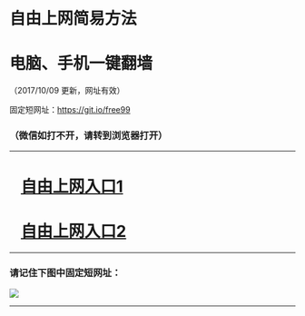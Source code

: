 ﻿# 自由上网简易方法

# 电脑、手机一键翻墙

（2017/10/09 更新，网址有效）

固定短网址：https://git.io/free99

### （微信如打不开，请转到浏览器打开）


***





# &nbsp;&nbsp; <a href="http://ft3172910870.fwq-tz-1001.info/fwqtz01.html?t=100900115862 " target="_blank">自由上网入口1</a>
# &nbsp;&nbsp; <a href="http://ft2557215151.fwq-tz-1002.info/fwqtz02.html?t=100900116104 " target="_blank">自由上网入口2</a>
***

### 请记住下图中固定短网址：

<img src="https://s3-us-west-2.amazonaws.com/fwq-1001/yjfq-20170905okok.png" /> 


***

